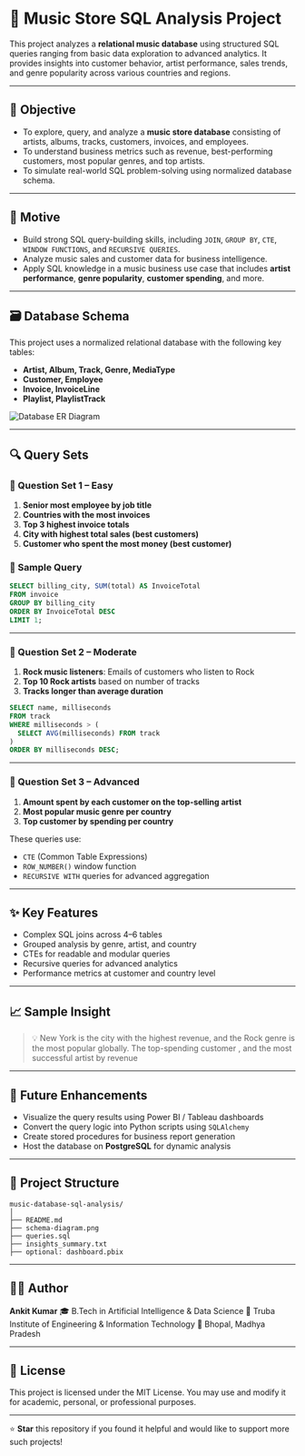# 🎵 Music Store SQL Analysis Project

This project analyzes a **relational music database** using structured SQL queries ranging from basic data exploration to advanced analytics. It provides insights into customer behavior, artist performance, sales trends, and genre popularity across various countries and regions.

---

## 🎯 Objective

- To explore, query, and analyze a **music store database** consisting of artists, albums, tracks, customers, invoices, and employees.
- To understand business metrics such as revenue, best-performing customers, most popular genres, and top artists.
- To simulate real-world SQL problem-solving using normalized database schema.

---

## 🧠 Motive

- Build strong SQL query-building skills, including `JOIN`, `GROUP BY`, `CTE`, `WINDOW FUNCTIONS`, and `RECURSIVE QUERIES`.
- Analyze music sales and customer data for business intelligence.
- Apply SQL knowledge in a music business use case that includes **artist performance**, **genre popularity**, **customer spending**, and more.

---

## 🗃️ Database Schema

This project uses a normalized relational database with the following key tables:

- **Artist, Album, Track, Genre, MediaType**
- **Customer, Employee**
- **Invoice, InvoiceLine**
- **Playlist, PlaylistTrack**

![Database ER Diagram](./ffef9c9f-440e-437b-ae2d-5a9391aea4f6.png)

---

## 🔍 Query Sets

### 📘 Question Set 1 – Easy

1. **Senior most employee by job title**  
2. **Countries with the most invoices**  
3. **Top 3 highest invoice totals**  
4. **City with highest total sales (best customers)**  
5. **Customer who spent the most money (best customer)**

### 📄 Sample Query

```sql
SELECT billing_city, SUM(total) AS InvoiceTotal
FROM invoice
GROUP BY billing_city
ORDER BY InvoiceTotal DESC
LIMIT 1;
````

---

### 🧩 Question Set 2 – Moderate

1. **Rock music listeners**: Emails of customers who listen to Rock
2. **Top 10 Rock artists** based on number of tracks
3. **Tracks longer than average duration**

```sql
SELECT name, milliseconds
FROM track
WHERE milliseconds > (
  SELECT AVG(milliseconds) FROM track
)
ORDER BY milliseconds DESC;
```

---

### 🧠 Question Set 3 – Advanced

1. **Amount spent by each customer on the top-selling artist**
2. **Most popular music genre per country**
3. **Top customer by spending per country**

These queries use:

* `CTE` (Common Table Expressions)
* `ROW_NUMBER()` window function
* `RECURSIVE WITH` queries for advanced aggregation

---

## ✨ Key Features

* Complex SQL joins across 4–6 tables
* Grouped analysis by genre, artist, and country
* CTEs for readable and modular queries
* Recursive queries for advanced analytics
* Performance metrics at customer and country level

---

## 📈 Sample Insight

> 💡 New York is the city with the highest revenue, and the Rock genre is the most popular globally. The top-spending customer , and the most successful artist by revenue 

---

## 🔮 Future Enhancements

* Visualize the query results using Power BI / Tableau dashboards
* Convert the query logic into Python scripts using `SQLAlchemy`
* Create stored procedures for business report generation
* Host the database on **PostgreSQL** for dynamic analysis

---

## 📂 Project Structure

```
music-database-sql-analysis/
│
├── README.md
├── schema-diagram.png
├── queries.sql
├── insights_summary.txt
├── optional: dashboard.pbix
```

---

## 👨‍💻 Author

**Ankit Kumar**
🎓 B.Tech in Artificial Intelligence & Data Science
🏫 Truba Institute of Engineering & Information Technology
📍 Bhopal, Madhya Pradesh


---

## 📜 License

This project is licensed under the MIT License. You may use and modify it for academic, personal, or professional purposes.

---

⭐ **Star** this repository if you found it helpful and would like to support more such projects!

```


